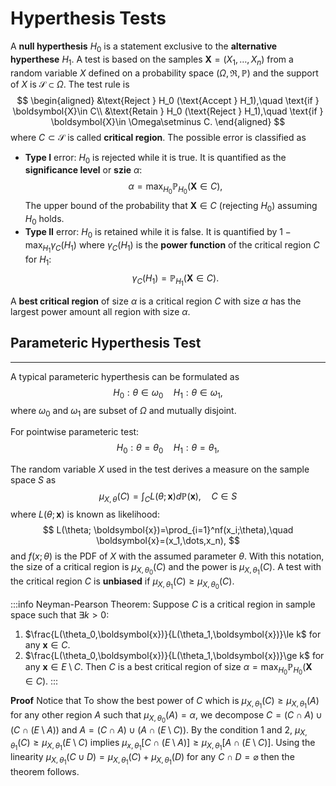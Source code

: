 # Hyperthesis Tests

A **null hyperthesis** $H_0$ is a statement exclusive to the **alternative hyperthese** $H_1$. A test is based on the samples $\boldsymbol{X}=(X_1,\dots, X_n)$ from a random variable $X$ defined on a probability space $(\Omega, \mathfrak{R},\mathbb{P})$ and the support of $X$ is $\mathcal{S}\subset\Omega$. The test rule is 
$$
\begin{aligned}
&\text{Reject } H_0 (\text{Accept } H_1),\quad \text{if } \boldsymbol{X}\in C\\
&\text{Retain } H_0 (\text{Reject } H_1),\quad \text{if } \boldsymbol{X}\in \Omega\setminus C.
\end{aligned}
$$
where $C\subset \mathcal{S}$ is called **critical region**. The possible error is classified as
* **Type I** error: $H_0$ is rejected while it is true. It is quantified as the **significance level** or **szie** $\alpha$:
$$
\alpha=\max_{H_0}\mathbb{P}_{H_0}(\boldsymbol{X}\in C),
$$
The upper bound of the probability that $\boldsymbol{X}\in C$ (rejecting $H_0$) assuming $H_0$ holds.
* **Type II** error: $H_0$ is retained while it is false. It is quantified by $1-\max_{H_1}\gamma_C(H_1)$ where $\gamma_C(H_1)$ is the **power function** of the critical region $C$ for $H_1$:
$$
\gamma_C(H_1)=\mathbb{P}_{H_1}(\boldsymbol{X}\in C).
$$

A **best critical region** of size $\alpha$ is a critical region $C$ with size $\alpha$ has the largest power amount all region with size $\alpha$. 

## Parameteric Hyperthesis Test
---

A typical parameteric hyperthesis can be formulated as
$$
H_0: \theta\in \omega_0\quad H_1:\theta\in\omega_1,
$$
where $\omega_0$ and $\omega_1$ are subset of $\Omega$ and mutually disjoint. 

For pointwise parameteric test:
$$
H_0: \theta=\theta_0\quad H_1:\theta=\theta_1,
$$

The random variable $X$ used in the test derives a measure on the sample space $S$ as 
$$
\mu_{X,\theta}(C) = \int_CL(\theta;\boldsymbol{x})d\mathbb{P}(\boldsymbol{x}), \quad C\in S
$$
where $L(\theta;\boldsymbol{x})$ is known as likelihood:
$$
L(\theta; \boldsymbol{x})=\prod_{i=1}^nf(x_i;\theta),\quad \boldsymbol{x}=(x_1,\dots,x_n),
$$
and $f(x;\theta)$ is the PDF of $X$ with the assumed parameter $\theta$. With this notation, the size of a critical region is $\mu_{X,\theta_0}(C)$ and the power is $\mu_{X,\theta_1}(C)$. A test with the critical region $C$ is **unbiased** if $\mu_{X,\theta_1}(C)\ge\mu_{X,\theta_0}(C)$.

:::info Neyman-Pearson Theorem:
Suppose $C$ is a critical region in sample space such that $\exists k> 0$:
1. $\frac{L(\theta_0,\boldsymbol{x})}{L(\theta_1,\boldsymbol{x})}\le k$ for any $\boldsymbol{x}\in C$.
2. $\frac{L(\theta_0,\boldsymbol{x})}{L(\theta_1,\boldsymbol{x})}\ge k$ for any $\boldsymbol{x}\in E\setminus C$.
Then $C$ is a best critical region of size $\alpha=\max_{H_0}\mathbb{P}_{H_0}(\boldsymbol{X}\in C)$. 
:::

**Proof** Notice that
To show the best power of $C$ which is $\mu_{X,\theta_1}(C)\ge\mu_{X,\theta_1}(A)$ for any other region $A$ such that $\mu_{X,\theta_0}(A)=\alpha$, we decompose $C=(C\cap A)\cup(C\cap (E\setminus A))$ and $A=(C\cap A)\cup(A\cap (E\setminus C))$. By the condition 1 and 2, $\mu_{X,\theta_1}(C)\ge \mu_{X,\theta_1}(E\setminus C)$ implies $\mu_{x,\theta_1}[C\cap (E\setminus A)]\ge \mu_{X,\theta_1}[A\cap (E\setminus C)]$. Using the linearity $\mu_{X,\theta_1}(C\cup D)=\mu_{X,\theta_1}(C)+\mu_{X,\theta_1}(D)$ for any $C\cap D=\varnothing$ then the theorem follows.

 